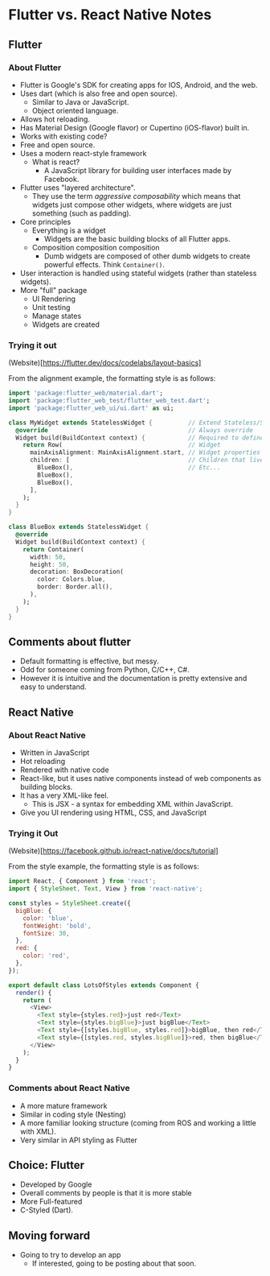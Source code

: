 # Flutter vs. React Native Notes

## Flutter

### About Flutter
* Flutter is Google's SDK for creating apps for IOS, Android, and the web. 
* Uses dart (which is also free and open source).
    * Similar to Java or JavaScript.
    * Object oriented language.
* Allows hot reloading.
* Has Material Design (Google flavor) or Cupertino (iOS-flavor) built in.
* Works with existing code?
* Free and open source.
* Uses a modern react-style framework
    * What is react?
        * A JavaScript library for building user interfaces made by Facebook.
* Flutter uses "layered architecture".
    * They use the term *aggressive composability* which means that widgets just compose other widgets, where widgets are just something (such as padding).
* Core principles 
    * Everything is a widget
        * Widgets are the basic building blocks of all Flutter apps.
    * Composition composition composition
        * Dumb widgets are composed of other dumb widgets to create powerful effects. Think `Container()`.
* User interaction is handled using stateful widgets (rather than stateless widgets).
* More "full" package
    * UI Rendering
    * Unit testing
    * Manage states
    * Widgets are created

### Trying it out
(Website)[https://flutter.dev/docs/codelabs/layout-basics]

From the alignment example, the formatting style is as follows:

```dart
import 'package:flutter_web/material.dart';
import 'package:flutter_web_test/flutter_web_test.dart';
import 'package:flutter_web_ui/ui.dart' as ui;

class MyWidget extends StatelessWidget {          // Extend Stateless/Statefull Widget
  @override                                       // Always override
  Widget build(BuildContext context) {            // Required to define the class
    return Row(                                   // Widget
      mainAxisAlignment: MainAxisAlignment.start, // Widget properties
      children: [                                 // Children that live in side the property
        BlueBox(),                                // Etc...
        BlueBox(),
        BlueBox(),
      ],
    );
  }
}

class BlueBox extends StatelessWidget {
  @override
  Widget build(BuildContext context) {
    return Container(
      width: 50,
      height: 50,
      decoration: BoxDecoration(
        color: Colors.blue,
        border: Border.all(),
      ),
    );
  }
}
```
## Comments about flutter
* Default formatting is effective, but messy.
* Odd for someone coming from Python, C/C++, C#. 
* However it is intuitive and the documentation is pretty extensive and easy to understand.

## React Native

### About React Native
* Written in JavaScript
* Hot reloading 
* Rendered with native code 
* React-like, but it uses native components instead of web components as building blocks.
* It has a very XML-like feel.
    * This is JSX - a syntax for embedding XML within JavaScript.
* Give you UI rendering using HTML, CSS, and JavaScript

### Trying it Out
(Website)[https://facebook.github.io/react-native/docs/tutorial]    

From the style example, the formatting style is as follows:

```JavaScript
import React, { Component } from 'react';
import { StyleSheet, Text, View } from 'react-native';

const styles = StyleSheet.create({
  bigBlue: {
    color: 'blue',
    fontWeight: 'bold',
    fontSize: 30,
  },
  red: {
    color: 'red',
  },
});

export default class LotsOfStyles extends Component {                         // App Extends component
  render() {                                                                  // All the stuff you want to draw
    return (
      <View>                                                                  // XML-like styling
        <Text style={styles.red}>just red</Text>
        <Text style={styles.bigBlue}>just bigBlue</Text>
        <Text style={[styles.bigBlue, styles.red]}>bigBlue, then red</Text>
        <Text style={[styles.red, styles.bigBlue]}>red, then bigBlue</Text>
      </View>
    );
  }
}      
```

### Comments about React Native
* A more mature framework
* Similar in coding style (Nesting)
* A more familiar looking structure (coming from ROS and working a little with XML).
* Very similar in API styling as Flutter

## Choice: Flutter
* Developed by Google
* Overall comments by people is that it is more stable
* More Full-featured 
* C-Styled (Dart).

## Moving forward
* Going to try to develop an app 
    * If interested, going to be posting about that soon.
